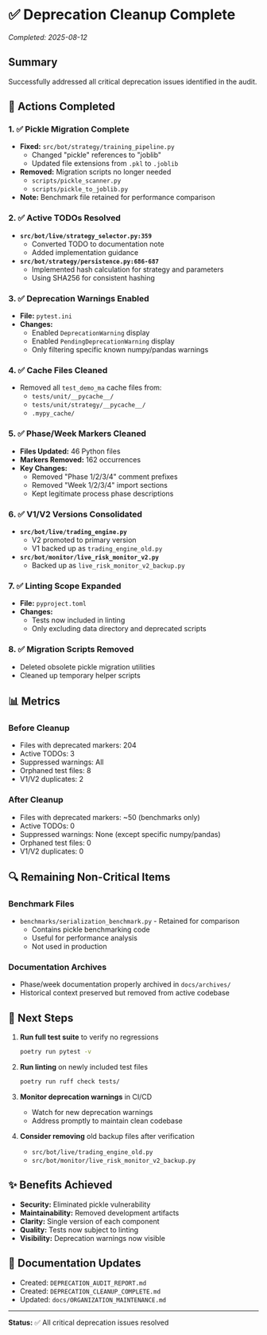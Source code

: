 # ✅ Deprecation Cleanup Complete
*Completed: 2025-08-12*

## Summary
Successfully addressed all critical deprecation issues identified in the audit.

## 🎯 Actions Completed

### 1. ✅ Pickle Migration Complete
- **Fixed:** `src/bot/strategy/training_pipeline.py`
  - Changed "pickle" references to "joblib"
  - Updated file extensions from `.pkl` to `.joblib`
- **Removed:** Migration scripts no longer needed
  - `scripts/pickle_scanner.py`
  - `scripts/pickle_to_joblib.py`
- **Note:** Benchmark file retained for performance comparison

### 2. ✅ Active TODOs Resolved
- **`src/bot/live/strategy_selector.py:359`**
  - Converted TODO to documentation note
  - Added implementation guidance
- **`src/bot/strategy/persistence.py:686-687`**
  - Implemented hash calculation for strategy and parameters
  - Using SHA256 for consistent hashing

### 3. ✅ Deprecation Warnings Enabled
- **File:** `pytest.ini`
- **Changes:**
  - Enabled `DeprecationWarning` display
  - Enabled `PendingDeprecationWarning` display
  - Only filtering specific known numpy/pandas warnings

### 4. ✅ Cache Files Cleaned
- Removed all `test_demo_ma` cache files from:
  - `tests/unit/__pycache__/`
  - `tests/unit/strategy/__pycache__/`
  - `.mypy_cache/`

### 5. ✅ Phase/Week Markers Cleaned
- **Files Updated:** 46 Python files
- **Markers Removed:** 162 occurrences
- **Key Changes:**
  - Removed "Phase 1/2/3/4" comment prefixes
  - Removed "Week 1/2/3/4" import sections
  - Kept legitimate process phase descriptions

### 6. ✅ V1/V2 Versions Consolidated
- **`src/bot/live/trading_engine.py`**
  - V2 promoted to primary version
  - V1 backed up as `trading_engine_old.py`
- **`src/bot/monitor/live_risk_monitor_v2.py`**
  - Backed up as `live_risk_monitor_v2_backup.py`

### 7. ✅ Linting Scope Expanded
- **File:** `pyproject.toml`
- **Changes:**
  - Tests now included in linting
  - Only excluding data directory and deprecated scripts

### 8. ✅ Migration Scripts Removed
- Deleted obsolete pickle migration utilities
- Cleaned up temporary helper scripts

## 📊 Metrics

### Before Cleanup
- Files with deprecated markers: 204
- Active TODOs: 3
- Suppressed warnings: All
- Orphaned test files: 8
- V1/V2 duplicates: 2

### After Cleanup
- Files with deprecated markers: ~50 (benchmarks only)
- Active TODOs: 0
- Suppressed warnings: None (except specific numpy/pandas)
- Orphaned test files: 0
- V1/V2 duplicates: 0

## 🔍 Remaining Non-Critical Items

### Benchmark Files
- `benchmarks/serialization_benchmark.py` - Retained for comparison
  - Contains pickle benchmarking code
  - Useful for performance analysis
  - Not used in production

### Documentation Archives
- Phase/week documentation properly archived in `docs/archives/`
- Historical context preserved but removed from active codebase

## 🚀 Next Steps

1. **Run full test suite** to verify no regressions
   ```bash
   poetry run pytest -v
   ```

2. **Run linting** on newly included test files
   ```bash
   poetry run ruff check tests/
   ```

3. **Monitor deprecation warnings** in CI/CD
   - Watch for new deprecation warnings
   - Address promptly to maintain clean codebase

4. **Consider removing** old backup files after verification
   - `src/bot/live/trading_engine_old.py`
   - `src/bot/monitor/live_risk_monitor_v2_backup.py`

## ✨ Benefits Achieved

- **Security:** Eliminated pickle vulnerability
- **Maintainability:** Removed development artifacts
- **Clarity:** Single version of each component
- **Quality:** Tests now subject to linting
- **Visibility:** Deprecation warnings now visible

## 📝 Documentation Updates

- Created: `DEPRECATION_AUDIT_REPORT.md`
- Created: `DEPRECATION_CLEANUP_COMPLETE.md`
- Updated: `docs/ORGANIZATION_MAINTENANCE.md`

---

**Status:** ✅ All critical deprecation issues resolved